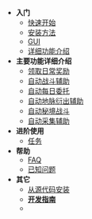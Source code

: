 <!-- docs/_sidebar.md -->

- **入门**
  - [快速开始](jijiking)
  - [安装方法](install)
  - [GUI](gui)
  - [详细功能介绍](functions_detail)
- **主要功能详细介绍**
  - [领取日常奖励](claim_reward)
  - [自动战斗辅助](combat_assi)
  - [自动每日委托](commission_assi)
  - [自动地脉衍出辅助](ley_line_ourcrop)
  - [自动秘境战斗](domain_assi)
  - [自动采集辅助](collector_assi)
- **进阶使用**
  - [任务](mission)
- **帮助**
  - [FAQ](FAQ)
  - [已知问题](known_issues)
- **其它**
  - [从源代码安装](git_install)
  - [**开发指南**](/zh_CN/dev/)
  - </br>
